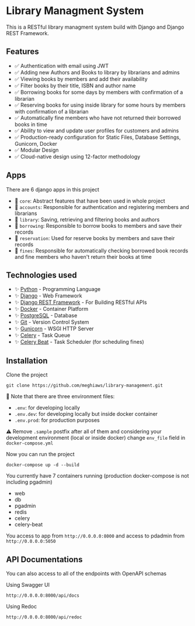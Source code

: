 # Library Managment System

This is a RESTful library managment system build with Django and Django REST Framework.

## Features

- ✅ Authentication with email using JWT
- ✅ Adding new Authors and Books to library by librarians and admins
- ✅ Viewing books by members and add their availability
- ✅ Filter books by their title, ISBN and author name
- ✅ Borrowing books for some days by members with confirmation of a librarian
- ✅ Reserving books for using inside library for some hours by members with confirmation of a librarian
- ✅ Automatically fine members who have not returned their borrowed books in time
- ✅ Ability to view and update user profiles for customers and admins
- ✅ Production-ready configuration for Static Files, Database Settings, Gunicorn, Docker
- ✅ Modular Design
- ✅ Cloud-native design using 12-factor methodology

## Apps

There are 6 django apps in this project

- 🔋 `core`: Abstract features that have been used in whole project
- 🔋 `accounts`: Responsible for authentication and registering members and librarians
- 🔋 `library`: Saving, retrieving and filtering books and authors
- 🔋 `borrowing`: Responsible to borrow books to members and save their records
- 🔋 `reservation`: Used for reserve books by members and save their records
- 🔋 `fines`: Responsible for automatically checking borrowed book records and fine members who haven't return their books at time

## Technologies used

- ✨ [Python](https://www.python.org/) - Programming Language
- ✨ [Django](https://docs.djangoproject.com/en/3.2/releases/3.2/) - Web Framework
- ✨ [Django REST Framework](https://www.django-rest-framework.org/) - For Building RESTful APIs
- ✨ [Docker](https://www.docker.com/) - Container Platform
- ✨ [PostgreSQL](https://www.postgresql.org/) - Database
- ✨ [Git](https://git-scm.com/doc) - Version Control System
- ✨ [Gunicorn](https://gunicorn.org/) - WSGI HTTP Server
- ✨ [Celery](https://github.com/celery/celery) - Task Queue
- ✨ [Celery Beat](https://github.com/celery/django-celery-beat) - Task Scheduler (for scheduling fines)

## Installation

Clone the project

``` git
git clone https://github.com/meghiaws/library-management.git
```

📄 Note that there are three environment files:

- `.env`: for developing locally
- `.env.dev`: for developing locally but inside docker container
- `.env.prod`: for production purposes

⚠️ Remove `.sample` postfix after all of them and considering your development environment (local or inside docker) change `env_file` field in `docker-compose.yml`

Now you can run the project

```docker
docker-compose up -d --build
```

You currently have 7 containers running (production docker-compose is not including pgadmin)

- web
- db
- pgadmin
- redis
- celery
- celery-beat

You access to app from `http://0.0.0.0:8000` and access to pdadmin from `http://0.0.0.0:5050`

## API Documentations

You can also access to all of the endpoints with OpenAPI schemas

Using Swagger UI

```text
http://0.0.0.0:8000/api/docs
```

Using Redoc

```text
http://0.0.0.0:8000/api/redoc
```
